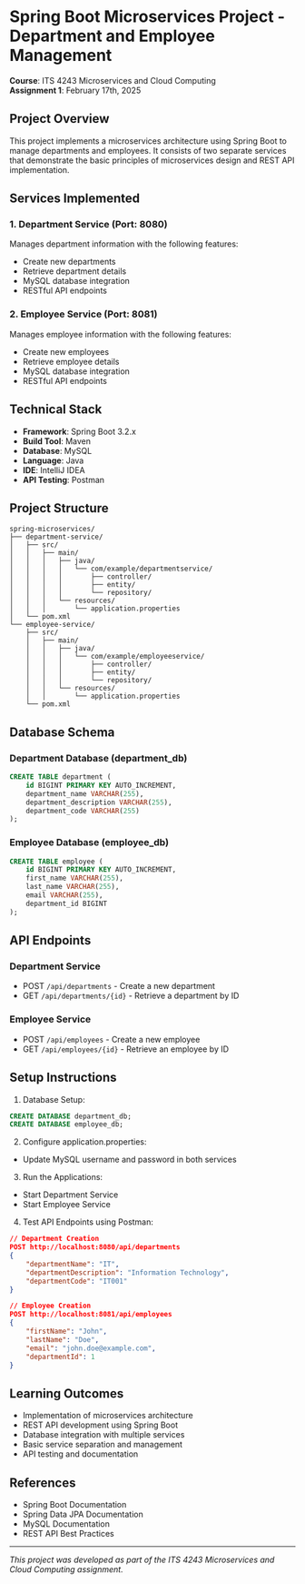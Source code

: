 # Spring Boot Microservices Project - Department and Employee Management
**Course**: ITS 4243 Microservices and Cloud Computing  
**Assignment 1**: February 17th, 2025

## Project Overview
This project implements a microservices architecture using Spring Boot to manage departments and employees. It consists of two separate services that demonstrate the basic principles of microservices design and REST API implementation.

## Services Implemented

### 1. Department Service (Port: 8080)
Manages department information with the following features:
- Create new departments
- Retrieve department details
- MySQL database integration
- RESTful API endpoints

### 2. Employee Service (Port: 8081)
Manages employee information with the following features:
- Create new employees
- Retrieve employee details
- MySQL database integration
- RESTful API endpoints

## Technical Stack
- **Framework**: Spring Boot 3.2.x
- **Build Tool**: Maven
- **Database**: MySQL
- **Language**: Java
- **IDE**: IntelliJ IDEA
- **API Testing**: Postman

## Project Structure
```
spring-microservices/
├── department-service/
│   ├── src/
│   │   ├── main/
│   │   │   ├── java/
│   │   │   │   └── com/example/departmentservice/
│   │   │   │       ├── controller/
│   │   │   │       ├── entity/
│   │   │   │       └── repository/
│   │   │   └── resources/
│   │   │       └── application.properties
│   └── pom.xml
└── employee-service/
    ├── src/
    │   ├── main/
    │   │   ├── java/
    │   │   │   └── com/example/employeeservice/
    │   │   │       ├── controller/
    │   │   │       ├── entity/
    │   │   │       └── repository/
    │   │   └── resources/
    │   │       └── application.properties
    └── pom.xml
```

## Database Schema

### Department Database (department_db)
```sql
CREATE TABLE department (
    id BIGINT PRIMARY KEY AUTO_INCREMENT,
    department_name VARCHAR(255),
    department_description VARCHAR(255),
    department_code VARCHAR(255)
);
```

### Employee Database (employee_db)
```sql
CREATE TABLE employee (
    id BIGINT PRIMARY KEY AUTO_INCREMENT,
    first_name VARCHAR(255),
    last_name VARCHAR(255),
    email VARCHAR(255),
    department_id BIGINT
);
```

## API Endpoints

### Department Service
- POST `/api/departments` - Create a new department
- GET `/api/departments/{id}` - Retrieve a department by ID

### Employee Service
- POST `/api/employees` - Create a new employee
- GET `/api/employees/{id}` - Retrieve an employee by ID

## Setup Instructions

1. Database Setup:
```sql
CREATE DATABASE department_db;
CREATE DATABASE employee_db;
```

2. Configure application.properties:
- Update MySQL username and password in both services

3. Run the Applications:
- Start Department Service
- Start Employee Service

4. Test API Endpoints using Postman:
```json
// Department Creation
POST http://localhost:8080/api/departments
{
    "departmentName": "IT",
    "departmentDescription": "Information Technology",
    "departmentCode": "IT001"
}

// Employee Creation
POST http://localhost:8081/api/employees
{
    "firstName": "John",
    "lastName": "Doe",
    "email": "john.doe@example.com",
    "departmentId": 1
}
```

## Learning Outcomes
- Implementation of microservices architecture
- REST API development using Spring Boot
- Database integration with multiple services
- Basic service separation and management
- API testing and documentation

## References
- Spring Boot Documentation
- Spring Data JPA Documentation
- MySQL Documentation
- REST API Best Practices

---
*This project was developed as part of the ITS 4243 Microservices and Cloud Computing assignment.*
